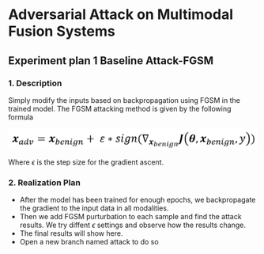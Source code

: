# Adversarial Attack on Multimodal Fusion Systems

## Experiment plan 1 Baseline Attack-FGSM

### 1. Description

Simply modify the inputs based on backpropagation using FGSM in the trained model. The FGSM attacking method is given by the following formula

![FGSM](image/FGSM.png)

Where $\epsilon$ is the step size for the gradient ascent.

### 2. Realization Plan

- After the model has been trained for enough epochs, we backpropagate the gradient to the input data in all modalities.  
- Then we add FGSM purturbation to each sample and find the attack results. We try diffent $\epsilon$ settings and observe how the results change.  
- The final results will show here.
- Open a new branch named attack to do so

